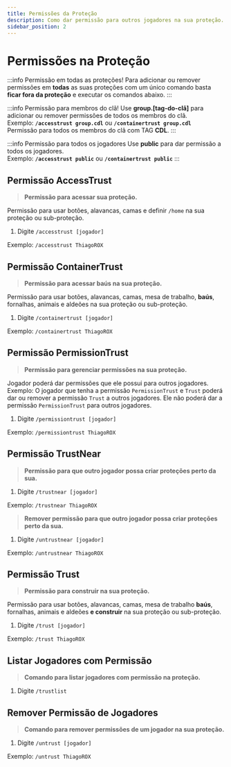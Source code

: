 ```yaml
---
title: Permissões da Proteção
description: Como dar permissão para outros jogadores na sua proteção.
sidebar_position: 2
---
```


# Permissões na Proteção

:::info Permissão em todas as proteções!
Para adicionar ou remover permissões em **todas** as suas proteções com um único comando basta **ficar fora da proteção** e executar os comandos abaixo.
:::

:::info Permissão para membros do clã!
Use **group.\[tag-do-clã\]** para adicionar ou remover permissões de todos os membros do clã.  
Exemplo: **`/accesstrust group.cdl`** ou **`/containertrust group.cdl`**  
Permissão para todos os membros do clã com TAG **CDL**.
:::

:::info Permissão para todos os jogadores
Use **public** para dar permissão a todos os jogadores.  
Exemplo: **`/accesstrust public`** ou **`/containertrust public`**
:::

## Permissão AccessTrust

> **Permissão para acessar sua proteção.**

Permissão para usar botões, alavancas, camas e definir `/home` na sua proteção ou sub-proteção.

1. Digite `/accesstrust [jogador]`

Exemplo: `/accesstrust ThiagoROX`

## Permissão ContainerTrust

> **Permissão para acessar baús na sua proteção.**

Permissão para usar botões, alavancas, camas, mesa de trabalho, **baús**, fornalhas, animais e aldeões na sua proteção ou sub-proteção.  

1. Digite `/containertrust [jogador]`

Exemplo: `/containertrust ThiagoROX`

## Permissão PermissionTrust

> **Permissão para gerenciar permissões na sua proteção.**

Jogador poderá dar permissões que ele possui para outros jogadores.  
Exemplo: O jogador que tenha a permissão `PermissionTrust` e `Trust` poderá dar ou remover a permissão `Trust` a outros jogadores. Ele não poderá dar a permissão `PermissionTrust` para outros jogadores.

1. Digite `/permissiontrust [jogador]`

Exemplo: `/permissiontrust ThiagoROX`

## Permissão TrustNear

> **Permissão para que outro jogador possa criar proteções perto da sua.**

1. Digite `/trustnear [jogador]`

Exemplo: `/trustnear ThiagoROX`

> **Remover permissão para que outro jogador possa criar proteções perto da sua.**

1. Digite `/untrustnear [jogador]`

Exemplo: `/untrustnear ThiagoROX`

## Permissão Trust

> **Permissão para construir na sua proteção.**

Permissão para usar botões, alavancas, camas, mesa de trabalho **baús**, fornalhas, animais e aldeões **e construir** na sua proteção ou sub-proteção.

1. Digite `/trust [jogador]`

Exemplo: `/trust ThiagoROX`

## Listar Jogadores com Permissão

> **Comando para listar jogadores com permissão na proteção.**  

1. Digite `/trustlist`

## Remover Permissão de Jogadores

> **Comando para remover permissões de um jogador na sua proteção.**  

1. Digite `/untrust [jogador]`

Exemplo: `/untrust ThiagoROX`